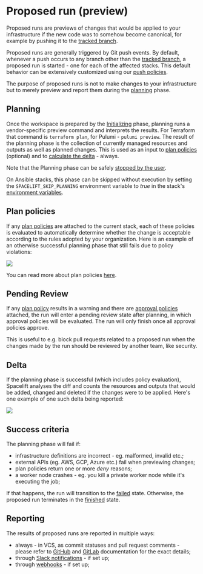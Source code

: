 # Proposed run (preview)

Proposed runs are previews of changes that would be applied to your infrastructure if the new code was to somehow become canonical, for example by pushing it to the [tracked branch](../stack/stack-settings.md#repository-and-branch).

Proposed runs are generally triggered by Git push events. By default, whenever a push occurs to any branch other than the [tracked branch](../stack/stack-settings.md#repository-and-branch), a proposed run is started - one for each of the affected stacks. This default behavior can be extensively customized using our [push policies](../policy/push-policy/README.md).

The purpose of proposed runs is not to make changes to your infrastructure but to merely preview and report them during the [planning](proposed.md#planning) phase.

## Planning

Once the workspace is prepared by the [Initializing](./README.md#initializing) phase, planning runs a vendor-specific preview command and interprets the results. For Terraform that command is `terraform plan`, for Pulumi - `pulumi preview`. The result of the planning phase is the collection of currently managed resources and outputs as well as planned changes. This is used as an input to [plan policies](proposed.md#plan-policies) (optional) and to [calculate the delta](proposed.md#delta) - always.

Note that the Planning phase can be safely [stopped by the user](./README.md#stopping-runs).

On Ansible stacks, this phase can be skipped without execution by setting the `SPACELIFT_SKIP_PLANNING` environment variable to _true_ in the stack's [environment variables](../stack/stack-settings.md#environment-variables).

## Plan policies

If any [plan policies](../policy/terraform-plan-policy.md) are attached to the current stack, each of these policies is evaluated to automatically determine whether the change is acceptable according to the rules adopted by your organization. Here is an example of an otherwise successful planning phase that still fails due to policy violations:

![](../../assets/screenshots/Test_multi-endpoint_support___6__·_Managed_stack.png)

You can read more about plan policies [here](../policy/terraform-plan-policy.md).

## Pending Review

If any [plan policy](../policy/terraform-plan-policy.md) results in a warning and there are [approval policies](../policy/approval-policy.md) attached, the run will enter a pending review state after planning, in which approval policies will be evaluated. The run will only finish once all approval policies approve.

This is useful to e.g. block pull requests related to a proposed run when the changes made by the run should be reviewed by another team, like security.

## Delta

If the planning phase is successful (which includes policy evaluation), Spacelift analyses the diff and counts the resources and outputs that would be added, changed and deleted if the changes were to be applied. Here's one example of one such delta being reported:

![](<../../assets/screenshots/01DTA81NX98GZ17DFND94KXTPP_·_End-to-end_testing (1).png>)

## Success criteria

The planning phase will fail if:

- infrastructure definitions are incorrect - eg. malformed, invalid etc.;
- external APIs (eg. AWS, GCP, Azure etc.) fail when previewing changes;
- plan policies return one or more _deny_ reasons;
- a worker node crashes - eg. you kill a private worker node while it's executing the job;

If that happens, the run will transition to the [failed](./README.md#failed) state. Otherwise, the proposed run terminates in the [finished](./README.md#finished) state.

## Reporting

The results of proposed runs are reported in multiple ways:

- always - in VCS, as commit statuses and pull request comments - please refer to [GitHub](../../integrations/source-control/github.md) and [GitLab](../../integrations/source-control/gitlab.md) documentation for the exact details;
- through [Slack notifications](../../integrations/chatops/slack.md) - if set up;
- through [webhooks](../../integrations/webhooks.md) - if set up;
